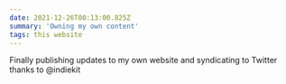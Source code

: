 ```yaml
---
date: 2021-12-26T00:13:00.825Z
summary: 'Owning my own content'
tags: this website
---
```

Finally publishing updates to my own website and syndicating to Twitter thanks to @indiekit
